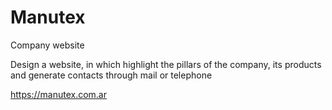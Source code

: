 # Manutex
Company website

Design a website, in which highlight the pillars of the company, its products and generate contacts through mail or telephone

https://manutex.com.ar
